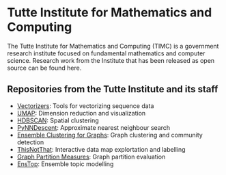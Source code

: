# Tutte Institute for Mathematics and Computing

The Tutte Institute for Mathematics and Computing (TIMC) is a government research institute focused on fundamental mathematics and computer science. 
Research work from the Institute that has been released as open source can be found here.

## Repositories from the Tutte Institute and its staff

* [Vectorizers](https://github.com/TutteInsitute/vectorizers): Tools for vectorizing sequence data
* [UMAP](https://github.com/lmcinnes/umap): Dimension reduction and visualization
* [HDBSCAN](https://github.com/scikit-learn-contrib/hdbscan): Spatial clustering
* [PyNNDescent](https://github.com/lmcinnes/pynndescent): Approximate nearest neighbour search
* [Ensemble Clustering for Graphs](https://github.com/ftheberge/Ensemble-Clustering-for-Graphs): Graph clustering and community detection
* [ThisNotThat](https://github.com/TutteInsitute/thisnotthat): Interactive data map explortation and labelling
* [Graph Partition Measures](https://github.com/ftheberge/graph-partition-and-measures): Graph partition evaluation
* [EnsTop](https://github.com/lmcinnes/enstop): Ensemble topic modelling
